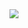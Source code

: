 <img src="https://fustyles.github.io/BlocklyResearch/Flydown/fuFieldCheckbox_20220830/img/fuFieldCheckbox.png">
